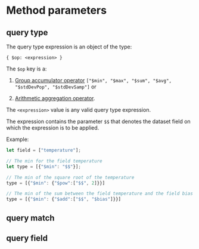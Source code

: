 # Method parameters
## query type
The query type expression is an object of the type:
```
{ $op: <expression> }
```
The ```$op``` key is a:

1) [Group accumulator operator](https://docs.mongodb.com/manual/reference/operator/aggregation-group) ```["$min", "$max", "$sum", "$avg", "$stdDevPop", "$stdDevSamp"]``` or

2) [Arithmetic aggregation operator](https://docs.mongodb.com/manual/reference/operator/aggregation-arithmetic). 

The ```<expression>``` value is any valid query type expression.

The expression contains the parameter ```$$``` that denotes the dataset field on which the expression is to be applied.

Example:
```js
let field = ["temperature"];

// The min for the field temperature
let type = [{"$min": "$$"}];

// The min of the square root of the temperature
type = [{"$min": {"$pow":["$$", 2]}}]

// The min of the sum between the field temperature and the field bias
type = [{"$min": {"$add":["$$", "$bias"]}}]

```

## query match

## query field
